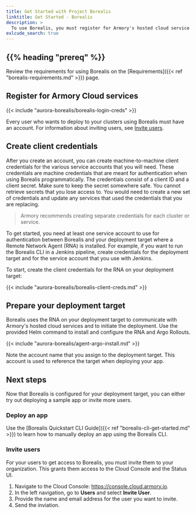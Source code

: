 ```yaml
---
title: Get Started with Project Borealis
linktitle: Get Started - Borealis
description: >
  To use Borealis, you must register for Armory's hosted cloud service and connecting your deployment target to Armory cloud.
exlcude_search: true
---
```


## {{% heading "prereq" %}}

Review the requirements for using Borealis on the [Requirements]({{< ref "borealis-requirements.md" >}}) page.

## Register for Armory Cloud services

{{< include "aurora-borealis/borealis-login-creds" >}}

Every user who wants to deploy to your clusters using Borealis must have an account. For information about inviting users, see [Invite users](#invite-users).

## Create client credentials

After you create an account, you can create machine-to-machine client credentials for the various service accounts that you will need. These credentials are machine credentials that are meant for authentication when using Borealis programmatically. The credentials consist of a client ID and a client secret. Make sure to keep the secret somewhere safe. You cannot retrieve secrets that you lose access to. You would need to create a new set of credentials and update any services that used the credentials that you are replacing.

> Armory recommends creating separate credentials for each cluster or service.

To get started, you need at least one service account to use for authentication between Borealis and your deployment target where a Remote Network Agent (RNA) is installed.  For example, if you want to run the Borealis CLI in a Jenkins pipeline, create credentials for the deployment target and for the service account that you use with Jenkins.

To start, create the client credentials for the RNA on your deployment target:

{{< include "aurora-borealis/borealis-client-creds.md" >}}

## Prepare your deployment target

Borealis uses the RNA on your deployment target to communicate with Armory's hosted cloud services and to initiate the deployment. Use the provided Helm command to install and configure the RNA and Argo Rollouts.

{{< include "aurora-borealis/agent-argo-install.md" >}}

Note the account name that you assign to the deployment target. This account is used to reference the target when deploying your app.

## Next steps

Now that Borealis is configured for your deployment target, you can either try out deploying a sample app or invite more users.

### Deploy an app

Use the [Borealis Quickstart CLI Guide]({{< ref "borealis-cli-get-started.md" >}}) to learn how to manually deploy an app using the Borealis CLI.

### Invite users

For your users to get access to Borealis, you must invite them to your organization. This grants them access to the Cloud Console and the Status UI.

1. Navigate to the Cloud Console: https://console.cloud.armory.io.
2. In the left navigation, go to **Users** and select **Invite User**.
3. Provide the name and email address for the user you want to invite.
4. Send the inviation.